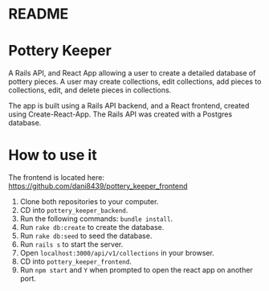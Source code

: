 # README

# Pottery Keeper
A Rails API, and React App allowing a user to create a detailed database of pottery pieces. A user may create collections, edit collections, add pieces to collections, edit, and delete pieces in collections. 

The app is built using a Rails API backend, and a React frontend, created using Create-React-App. The Rails API was created with a Postgres database.

# How to use it
The frontend is located here: https://github.com/dani8439/pottery_keeper_frontend

1. Clone both repositories to your computer.
2. CD into `pottery_keeper_backend`.
3. Run the following commands: `bundle install`.
4. Run `rake db:create` to create the database.
5. Run `rake db:seed` to seed the database.
6. Run `rails s` to start the server.
7. Open `localhost:3000/api/v1/collections` in your browser.
8. CD into `pottery_keeper_frontend`.
9. Run `npm start` and `Y` when prompted to open the react app on another port.

